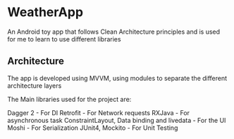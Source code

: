 # WeatherApp
An Android toy app that follows Clean Architecture principles and is used for me to learn to use different libraries

## Architecture
The app is developed using MVVM, using modules to separate the different architecture layers

The Main libraries used for the project are:

Dagger 2 - For DI
Retrofit - For Network requests
RXJava - For asynchronous task
ConstraintLayout, Data binding and livedata - For the UI
Moshi - For Serialization
JUnit4, Mockito - For Unit Testing
